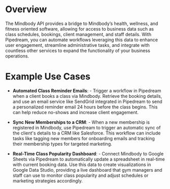 # Overview

The Mindbody API provides a bridge to Mindbody’s health, wellness, and fitness oriented software, allowing for access to business data such as class schedules, bookings, client management, and staff details. With Pipedream, you can automate workflows leveraging this data to enhance user engagement, streamline administrative tasks, and integrate with countless other services to expand the functionality of your business operations.

# Example Use Cases

- **Automated Class Reminder Emails**: - Trigger a workflow in Pipedream when a client books a class via Mindbody. Retrieve the booking details, and use an email service like SendGrid integrated in Pipedream to send a personalized reminder email 24 hours before the class begins. This can help reduce no-shows and increase client engagement.

- **Sync New Memberships to a CRM**: - When a new membership is registered in Mindbody, use Pipedream to trigger an automatic sync of the client's details to a CRM like Salesforce. This workflow can include tasks like tagging new members for onboarding emails and tracking their membership types for targeted marketing.

- **Real-Time Class Popularity Dashboard**: - Connect Mindbody to Google Sheets via Pipedream to automatically update a spreadsheet in real-time with current booking data. Use this data to create visualizations in Google Data Studio, providing a live dashboard that gym managers and staff can use to monitor class popularity and adjust schedules or marketing strategies accordingly.

